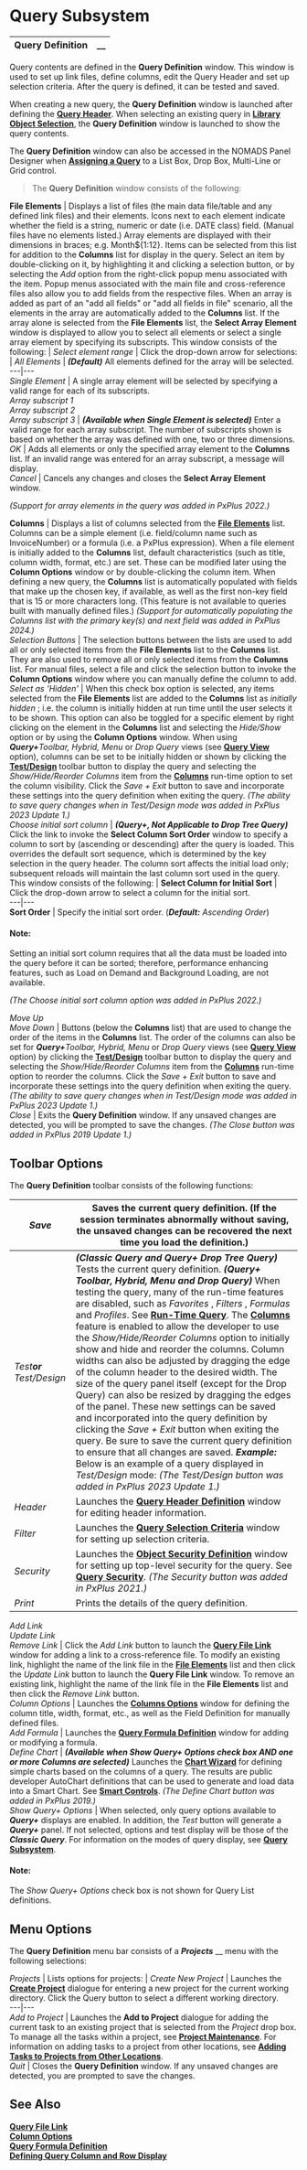 # Query Subsystem 

**Query Definition** |  **__**  
---|---  
  
Query contents are defined in the **Query Definition** window. This window is used to set up link files, define columns, edit the Query Header and set up selection criteria. After the query is defined, it can be tested and saved.

When creating a new query, the **Query Definition** window is launched after defining the **[Query Header](Query%20Header.md)**. When selecting an existing query in **[Library Object Selection](../../NOMADS%20Development/Library%20Object%20Selection/Console%20and%20Object%20List.md)**, the **Query Definition** window is launched to show the query contents.

The **Query Definition** window can also be accessed in the NOMADS Panel Designer when **[Assigning a Query](Invoking%20a%20Query.htm#assigningquery)** to a List Box, Drop Box, Multi-Line or Grid control.

> The **Query Definition** window consists of the following:

**File Elements** |  Displays a list of files (the main data file/table and any defined link files) and their elements. Icons next to each element indicate whether the field is a string, numeric or date (i.e. DATE class) field. (Manual files have no elements listed.) Array elements are displayed with their dimensions in braces; e.g. Month${1:12}. Items can be selected from this list for addition to the **Columns** list for display in the query. Select an item by double-clicking on it, by highlighting it and clicking a selection button, or by selecting the _Add_ option from the right-click popup menu associated with the item. Popup menus associated with the main file and cross-reference files also allow you to add fields from the respective files. When an array is added as part of an "add all fields" or "add all fields in file" scenario, all the elements in the array are automatically added to the **Columns** list. If the array alone is selected from the **File Elements** list, the **Select Array Element** window is displayed to allow you to select all elements or select a single array element by specifying its subscripts. This window consists of the following: |  _Select element range_ |  Click the drop-down arrow for selections: |  _All Elements_ |  **_(Default)_** All elements defined for the array will be selected.  
---|---  
_Single Element_ |  A single array element will be selected by specifying a valid range for each of its subscripts.  
_Array subscript 1  
Array subscript 2  
Array subscript 3_ |  **_(Available when Single Element is selected)_** Enter a valid range for each array subscript. The number of subscripts shown is based on whether the array was defined with one, two or three dimensions.  
_OK_ |  Adds all elements or only the specified array element to the **Columns** list. If an invalid range was entered for an array subscript, a message will display.  
_Cancel_ |  Cancels any changes and closes the **Select Array Element** window.  
  
_(Support for array elements in the query was added in PxPlus 2022.)_  
  
**Columns** |  Displays a list of columns selected from the **[File Elements](Query%20Definition.htm#elements)** list. Columns can be a simple element (i.e. field/column name such as InvoiceNumber) or a formula (i.e. a PxPlus expression). When a file element is initially added to the **Columns** list, default characteristics (such as title, column width, format, etc.) are set. These can be modified later using the **Column Options** window or by double-clicking the column item. When defining a new query, the **Columns** list is automatically populated with fields that make up the chosen key, if available, as well as the first non-key field that is 15 or more characters long. (This feature is not available to queries built with manually defined files.) _(Support for automatically populating the Columns list with the primary key(s) and next field was added in PxPlus 2024.)_  
_Selection Buttons_ |  The selection buttons between the lists are used to add all or only selected items from the **File Elements** list to the **Columns** list. They are also used to remove all or only selected items from the **Columns** list. For manual files, select a file and click the selection button to invoke the **Column Options** window where you can manually define the column to add.  
_Select as 'Hidden'_ |  When this check box option is selected, any items selected from the **File Elements** list are added to the **Columns** list as _initially hidden_ ; i.e. the column is initially hidden at run time until the user selects it to be shown. This option can also be toggled for a specific element by right clicking on the element in the **Columns** list and selecting the _Hide/Show_ option or by using the **Column Options** window. When using **_Query+_**_Toolbar, Hybrid, Menu_ or _Drop Query_ views (see **[Query View](Query%20Header.htm#queryview)** option), columns can be set to be initially hidden or shown by clicking the **[Test/Design](Query%20Definition.htm#testdesign)** toolbar button to display the query and selecting the _Show/Hide/Reorder Columns_ item from the **[Columns](Run-time%20Query.htm#columns)** run-time option to set the column visibility. Click the _Save + Exit_ button to save and incorporate these settings into the query definition when exiting the query. _(The ability to save query changes when in Test/Design mode was added in PxPlus 2023 Update 1.)_  
_Choose initial sort column_ |  **_(Query+, Not Applicable to Drop Tree Query)_** Click the link to invoke the **Select Column Sort Order** window to specify a column to sort by (ascending or descending) after the query is loaded. This overrides the default sort sequence, which is determined by the key selection in the query header. The column sort affects the initial load only; subsequent reloads will maintain the last column sort used in the query. This window consists of the following: |  **Select Column for Initial Sort** |  Click the drop-down arrow to select a column for the initial sort.  
---|---  
**Sort Order** |  Specify the initial sort order. (**_Default:_**  _Ascending Order_)  
  
#### **Note:**  
Setting an initial sort column requires that all the data must be loaded into the query before it can be sorted; therefore, performance enhancing features, such as Load on Demand and Background Loading, are not available.

_(The Choose initial sort column option was added in PxPlus 2022.)_  
  
_Move Up  
Move Down_ |  Buttons (below the **Columns** list) that are used to change the order of the items in the **Columns** list. The order of the columns can also be set for **_Query+_**_Toolbar, Hybrid, Menu_ or _Drop Query_ views (see **[Query View](Query%20Header.htm#queryview)** option) by clicking the **[Test/Design](Query%20Definition.htm#testdesign)** toolbar button to display the query and selecting the _Show/Hide/Reorder Columns_ item from the **[Columns](Run-time%20Query.htm#columns)** run-time option to reorder the columns. Click the _Save + Exit_ button to save and incorporate these settings into the query definition when exiting the query. _(The ability to save query changes when in Test/Design mode was added in PxPlus 2023 Update 1.)_  
_Close_ |  Exits the **Query Definition** window. If any unsaved changes are detected, you will be prompted to save the changes. _(The Close button was added in PxPlus 2019 Update 1.)_  
  
##  Toolbar Options

The **Query Definition** toolbar consists of the following functions:

_Save_ |  Saves the current query definition. (If the session terminates abnormally without saving, the unsaved changes can be recovered the next time you load the definition.)  
---|---  
_Test**or** Test/Design_ |  **_(Classic Query and Query+ Drop Tree Query)_** Tests the current query definition. **_(Query+ Toolbar, Hybrid, Menu and Drop Query)_** When testing the query, many of the run-time features are disabled, such as _Favorites_ , _Filters_ , _Formulas_ and _Profiles_. See **[Run-Time Query](Run-time%20Query.md)**. The **[Columns](Run-time%20Query.htm#columns)** feature is enabled to allow the developer to use the _Show/Hide/Reorder Columns_ option to initially show and hide and reorder the columns. Column widths can also be adjusted by dragging the edge of the column header to the desired width. The size of the query panel itself (except for the Drop Query) can also be resized by dragging the edges of the panel. These new settings can be saved and incorporated into the query definition by clicking the _Save + Exit_ button when exiting the query. Be sure to save the current query definition to ensure that all changes are saved. **_Example:_** Below is an example of a query displayed in _Test/Design_ mode: _(The Test/Design button was added in PxPlus 2023 Update 1.)_  
_Header_ |  Launches the **[Query Header Definition](Query%20Header.md)** window for editing header information.  
_Filter_ |  Launches the **[Query Selection Criteria](Query%20Selection%20Criteria.md)** window for setting up selection criteria.  
_Security_ |  Launches the **[Object Security Definition](../../System%20Maintenance%20Tools/Security%20Manager/Restricting%20Access.htm#objectsecurity)** window for setting up top-level security for the query. See **[Query Security](Query%20Security.md)**. _(The Security button was added in PxPlus 2021.)_  
_Print_ |  Prints the details of the query definition.  
_Add Link  
Update Link  
Remove Link_ |  Click the _Add Link_ button to launch the **[Query File Link](Query%20File%20Link.md)** window for adding a link to a cross-reference file. To modify an existing link, highlight the name of the link file in the **[File Elements](Query%20Definition.htm#elements)** list and then click the _Update Link_ button to launch the **Query File Link** window. To remove an existing link, highlight the name of the link file in the **File Elements** list and then click the _Remove Link_ button.  
_Column Options_ |  Launches the **[Columns Options](Column%20Options.md)** window for defining the column title, width, format, etc., as well as the Field Definition for manually defined files.  
_Add Formula_ |  Launches the **[Query Formula Definition](Query%20Formula.md)** window for adding or modifying a formula.  
_Define Chart_ |  **_(Available when Show Query+ Options check box AND one or more Columns are selected)_** Launches the **[Chart Wizard](../../../NOMADS%20AutoChart/Defining%20and%20Displaying%20an%20AutoChart.md)** for defining simple charts based on the columns of a query. The results are public developer AutoChart definitions that can be used to generate and load data into a Smart Chart. See **[Smart Controls](../../Smart%20Controls/Overview.md)**. _(The Define Chart button was added in PxPlus 2019.)_  
_Show Query+ Options_ |  When selected, only query options available to **_Query+_** displays are enabled. In addition, the _Test_ button will generate a **_Query+_** panel.  If not selected, options and test display will be those of the **_Classic Query_**. For information on the modes of query display, see **[Query Subsystem](Overview.md)**.

#### **Note:**  
The _Show Query+ Options_ check box is not shown for Query List definitions.  
  
## Menu Options

The **Query Definition** menu bar consists of a **_Projects_** __ menu with the following selections:

_Projects_ |  Lists options for projects: |  _Create New Project_ |  Launches the **[Create Project](../../../PxPlus%20IDE/IDE%20Main%20Launcher.htm#createproject)** dialogue for entering a new project for the current working directory. Click the Query button to select a different working directory.  
---|---  
_Add to Project_ |  Launches the **Add to Project** dialogue for adding the current task to an existing project that is selected from the _Project_ drop box. To manage all the tasks within a project, see **[Project Maintenance](../../../Project%20Maintenance.md)**. For information on adding tasks to a project from other locations, see **[Adding Tasks to Projects from Other Locations](../../../PxPlus%20IDE/Adding%20Tasks%20to%20Projects%20from%20Other%20Locations.md)**.  
_Quit_ |  Closes the **Query Definition** window. If any unsaved changes are detected, you are prompted to save the changes.  
  
## See Also

**[Query File Link](Query%20File%20Link.md)**  
**[Column Options](Column%20Options.md)**  
**[Query Formula Definition](Query%20Formula.md)**  
**[Defining Query Column and Row Display](Query%20Column%20and%20Row%20Display.md)**
